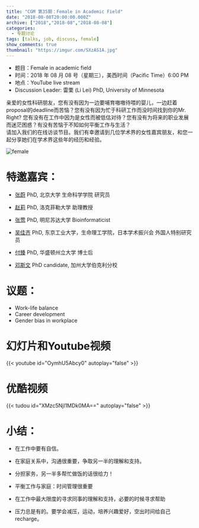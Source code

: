 ```yaml
---
title: "CGM 第35期：Female in Academic Field"
date: "2018-08-08T20:00:00.000Z"
archive: ["2018","2018-08","2018-08-08"]
categories:
  - 专题讨论
tags: [talks, job, discuss, female]
show_comments: true
thumbnail: "https://imgur.com/SXzAS1A.jpg"
---
```



- 题目：Female in academic field
- 时间：2018 年 08 月 08 号（星期三），美西时间（Pacific Time）6:00 PM
- 地点：YouTube live stream 
- Discussion Leader: 雷栗 (Li Lei) PhD, University of Minnesota

亲爱的女性科研朋友，您有没有因为一边要哺育嗷嗷待喂的婴儿，一边赶着proposal的deadline而苦恼？您有没有因为忙于科研工作而没时间找到你的Mr. Right? 您有没有在工作中因为是女性而被低估对待？您有没有为将来的职业发展而迷茫困惑？有没有苦恼于不知如何平衡工作与生活？<br>
请加入我们的在线访谈节目。我们有幸邀请到几位学术界的女性嘉宾朋友，和您一起分享她们在学术界这些年的经历和经验。<br>

![female](https://imgur.com/SXzAS1A.jpg)

# 特邀嘉宾：

- [张蔚](http://www.bio.pku.edu.cn/teacher_dis_oa.php?cid=146&&teaid=728) PhD, 北京大学 生命科学学院 研究员

- [赵莉](https://www.rockefeller.edu/our-scientists/heads-of-laboratories/1157-li-zhao/) PhD, 洛克菲勒大学 助理教授

- [张莺](https://www.msi.umn.edu/users/zhan2142) PhD, 明尼苏达大学 Bioinformaticist 

- [吴佳齐](https://www.researchgate.net/profile/Jiaqi_Wu14) PhD, 东京工业大学，生命理工学院，日本学术振兴会 外国人特别研究员

- [付臻](https://www.linkedin.com/in/daisy-zhen-fu-3a003138/) PhD, 华盛顿州立大学 博士后

- [邓斯文](http://plantandmicrobiology.berkeley.edu/profile/sdeng) PhD candidate, 加州大学伯克利分校

# 议题：

- Work-life balance
- Career development
- Gender bias in workplace

# 幻灯片和Youtube视频

{{< youtube id="OymhU5Abcy0" autoplay="false" >}}


# 优酷视频

{{< tudou id="XMzc5NjI1MDk0MA==" autoplay="false" >}}


# 小结：

* 在工作中要有自信。

* 在家庭关系中，沟通很重要，争取另一半的理解和支持。

* 分担家务，另一半多帮忙做饭的话很给力！

* 平衡工作与家庭：时间管理很重要

* 在工作中最大限度的寻求同事的理解和支持，必要的时候寻求帮助

* 压力总是有的。要学会减压，运动，培养兴趣爱好，空出时间给自己recharge。


